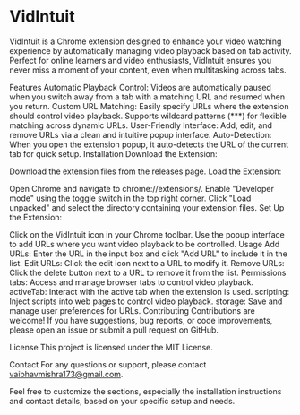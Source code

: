 # VidIntuit
VidIntuit is a Chrome extension designed to enhance your video watching experience by automatically managing video playback based on tab activity. Perfect for online learners and video enthusiasts, VidIntuit ensures you never miss a moment of your content, even when multitasking across tabs.

Features
Automatic Playback Control: Videos are automatically paused when you switch away from a tab with a matching URL and resumed when you return.
Custom URL Matching: Easily specify URLs where the extension should control video playback. Supports wildcard patterns (***) for flexible matching across dynamic URLs.
User-Friendly Interface: Add, edit, and remove URLs via a clean and intuitive popup interface.
Auto-Detection: When you open the extension popup, it auto-detects the URL of the current tab for quick setup.
Installation
Download the Extension:

Download the extension files from the releases page.
Load the Extension:

Open Chrome and navigate to chrome://extensions/.
Enable "Developer mode" using the toggle switch in the top right corner.
Click "Load unpacked" and select the directory containing your extension files.
Set Up the Extension:

Click on the VidIntuit icon in your Chrome toolbar.
Use the popup interface to add URLs where you want video playback to be controlled.
Usage
Add URLs: Enter the URL in the input box and click "Add URL" to include it in the list.
Edit URLs: Click the edit icon next to a URL to modify it.
Remove URLs: Click the delete button next to a URL to remove it from the list.
Permissions
tabs: Access and manage browser tabs to control video playback.
activeTab: Interact with the active tab when the extension is used.
scripting: Inject scripts into web pages to control video playback.
storage: Save and manage user preferences for URLs.
Contributing
Contributions are welcome! If you have suggestions, bug reports, or code improvements, please open an issue or submit a pull request on GitHub.

License
This project is licensed under the MIT License.

Contact
For any questions or support, please contact vaibhavmishra173@gmail.com.

Feel free to customize the sections, especially the installation instructions and contact details, based on your specific setup and needs.
